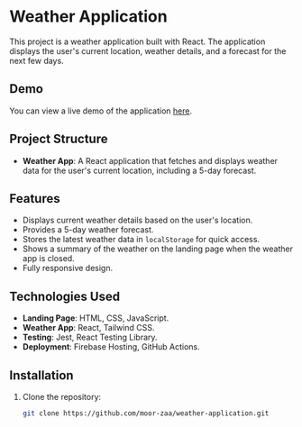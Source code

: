 # Weather Application

This project is a weather application built with React. The application displays the user's current location, weather details, and a forecast for the next few days.

## Demo

You can view a live demo of the application [here](https://weather-app-910511071.web.app/).

## Project Structure

- **Weather App**: A React application that fetches and displays weather data for the user's current location, including a 5-day forecast.

## Features

- Displays current weather details based on the user's location.
- Provides a 5-day weather forecast.
- Stores the latest weather data in `localStorage` for quick access.
- Shows a summary of the weather on the landing page when the weather app is closed.
- Fully responsive design.

## Technologies Used

- **Landing Page**: HTML, CSS, JavaScript.
- **Weather App**: React, Tailwind CSS.
- **Testing**: Jest, React Testing Library.
- **Deployment**: Firebase Hosting, GitHub Actions.

## Installation

1. Clone the repository:

   ```bash
   git clone https://github.com/moor-zaa/weather-application.git
